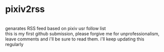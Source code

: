 # pixiv2rss
<br>genarates RSS feed based on pixiv usr follow list<br>
this is my first github submission, please forgive me for unprofessionalism, leave comments and i'll be sure to read them.
i'll keep updating this regularly 
